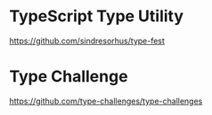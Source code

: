 # TypeScript Type Utility
https://github.com/sindresorhus/type-fest


# Type Challenge
https://github.com/type-challenges/type-challenges